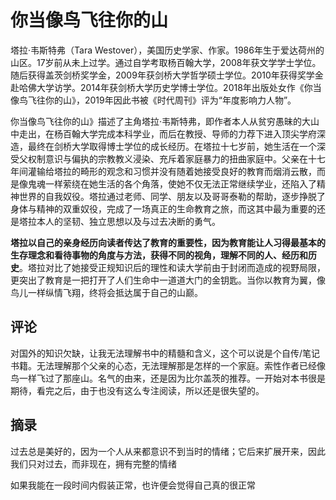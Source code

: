 # 你当像鸟飞往你的山

塔拉·韦斯特弗（Tara Westover），美国历史学家、作家。1986年生于爱达荷州的山区。17岁前从未上过学。通过自学考取杨百翰大学，2008年获文学学士学位。随后获得盖茨剑桥奖学金，2009年获剑桥大学哲学硕士学位。2010年获得奖学金赴哈佛大学访学。2014年获剑桥大学历史学博士学位。2018年出版处女作《你当像鸟飞往你的山》，2019年因此书被《时代周刊》评为“年度影响力人物”。

你当像鸟飞往你的山》描述了主角塔拉·韦斯特弗，即作者本人从贫穷愚昧的大山中走出，在杨百翰大学完成本科学业，而后在教授、导师的力荐下进入顶尖学府深造，最终在剑桥大学取得博士学位的成长经历。在塔拉十七岁前，她生活在一个深受父权制意识与偏执的宗教教义浸染、充斥着家庭暴力的扭曲家庭中。父亲在十七年间灌输给塔拉的畸形的观念和习惯并没有随着她接受良好的教育而烟消云散，而是像鬼魂一样萦绕在她生活的各个角落，使她不仅无法正常继续学业，还陷入了精神世界的自我奴役。塔拉通过老师、同学、朋友以及哥哥泰勒的帮助，逐步挣脱了身体与精神的双重奴役，完成了一场真正的生命教育之旅，而这其中最为重要的还是塔拉本人的坚韧、独立思想以及与过去决断的勇气。 

**塔拉以自己的亲身经历向读者传达了教育的重要性，因为教育能让人习得最基本的生存理念和看待事物的角度与方法，获得不同的视角，理解不同的人、经历和历史**。塔拉对比了她接受正规知识后的理性和读大学前由于封闭而造成的视野局限，更突出了教育是一把打开了人们生命中一道道大门的金钥匙。当你以教育为翼，像鸟儿一样纵情飞翔，终将会抵达属于自己的山巅。

## 评论

对国外的知识欠缺，让我无法理解书中的精髓和含义，这个可以说是个自传/笔记书籍。无法理解那个父亲的心态，无法理解那是怎样的一个家庭。索性作者已经像鸟一样飞过了那座山。名气的由来，还是因为比尔盖茨的推荐。一开始对本书很是期待，看完之后，由于也没有这么专注阅读，所以还是很失望的。

## 摘录

过去总是美好的，因为一个人从来都意识不到当时的情绪；它后来扩展开来，因此我们只对过去，而非现在，拥有完整的情绪

如果我能在一段时间内假装正常，也许便会觉得自己真的很正常